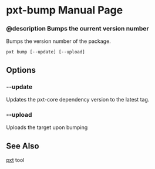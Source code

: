# pxt-bump Manual Page

### @description Bumps the current version number

Bumps the version number of the package.

```
pxt bump [--update] [--upload] 
```

## Options

### --update

Updates the pxt-core dependency version to the latest tag.


### --upload

Uploads the target upon bumping

## See Also

[pxt](/cli) tool
